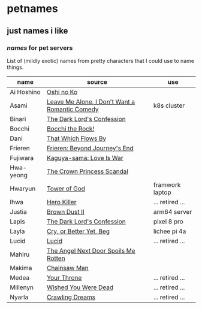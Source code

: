 # petnames

## just names i like

### _names_ for pet servers

List of (mildly exotic) names from pretty characters
that I could use to name things.

| name       | source                                                  | use             |
| ---------- | ------------------------------------------------------- | --------------- |
| Ai Hoshino | [Oshi no Ko][ai]                                        |
| Asami      | [Leave Me Alone, I Don't Want a Romantic Comedy][asami] | k8s cluster     |
| Binari     | [The Dark Lord's Confession][lapis]                     |                 |
| Bocchi     | [Bocchi the Rock!][bocchi]                              |                 |
| Dani       | [That Which Flows By][dani]                             |                 |
| Frieren    | [Frieren: Beyond Journey's End][frieren]                |                 |
| Fujiwara   | [Kaguya-sama: Love Is War][fujiwara]                    |                 |
| Hwa-yeong  | [The Crown Princess Scandal][hwayeong]                  |                 |
| Hwaryun    | [Tower of God][hwaryun]                                 | framwork laptop |
| Ihwa       | [Hero Killer][ihwa]                                     | ... retired ... |
| Justia     | [Brown Dust II][justia]                                 | arm64 server    |
| Lapis      | [The Dark Lord's Confession][lapis]                     | pixel 8 pro     |
| Layla      | [Cry, or Better Yet, Beg][layla]                        | lichee pi 4a    |
| Lucid      | [Lucid][lucid]                                          | ... retired ... |
| Mahiru     | [The Angel Next Door Spoils Me Rotten][mahiru]          |                 |
| Makima     | [Chainsaw Man][makima]                                  |                 |
| Medea      | [Your Throne][medea]                                    | ... retired ... |
| Millenyn   | [Wished You Were Dead][millenyn]                        | ... retired ... |
| Nyarla     | [Crawling Dreams][nyarla]                               | ... retired ... |

[ai]: https://myanimelist.net/anime/52034/Oshi_no_Ko
[asami]: https://www.webtoons.com/en/canvas/leave-me-alone-i-dont-want-a-romantic-comedy/list?title_no=506168
[bocchi]: https://myanimelist.net/anime/47917/Bocchi_the_Rock
[dani]: https://www.webtoons.com/en/historical/that-which-flows-by/list?title_no=5419
[frieren]: https://myanimelist.net/anime/52991/Sousou_no_Frieren
[fujiwara]: https://myanimelist.net/manga/90125/Kaguya-sama_wa_Kokurasetai__Tensai-tachi_no_Renai_Zunousen
[hwaryun]: https://www.webtoons.com/en/fantasy/tower-of-god/list?title_no=95
[hwayeong]: https://www.webtoons.com/en/fantasy/the-crown-princess-scandal/list?title_no=5478
[ihwa]: https://www.webtoons.com/en/action/hero-killer/list?title_no=2745
[justia]: https://www.browndust2.com/en-us/
[lapis]: https://www.webtoons.com/en/fantasy/the-dark-lords-confession/list?title_no=4464
[layla]: https://www.webtoons.com/en/drama/cry-or-better-yet-beg/list?title_no=5815
[lucid]: https://www.webtoons.com/en/canvas/lucid/list?title_no=250209
[mahiru]: https://en.wikipedia.org/wiki/The_Angel_Next_Door_Spoils_Me_Rotten
[makima]: https://myanimelist.net/anime/44511/Chainsaw_Man
[medea]: https://www.webtoons.com/en/fantasy/your-throne/list?title_no=2009
[millenyn]: https://www.webtoons.com/en/drama/wished-you-were-dead/list?title_no=3591
[nyarla]: https://www.webtoons.com/en/canvas/crawling-dreams/list?title_no=141539
[scarlett]: https://www.webtoons.com/en/fantasy/ten-ways-to-get-dumped-by-a-tyrant/list?title_no=5811
